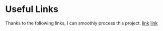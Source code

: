 # Useful Links

Thanks to the following links, I can smoothly process this project.
[link](http://www.magesblog.com/2014/03/sankey-diagrams-with-googlevis.html)
[link](https://github.com/yihui/recharts)
